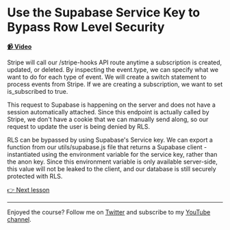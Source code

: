 # Use the Supabase Service Key to Bypass Row Level Security

**[📹 Video](https://egghead.io/lessons/supabase-use-the-supabase-service-key-to-bypass-row-level-security)**

Stripe will call our /stripe-hooks API route anytime a subscription is created, updated, or deleted. By inspecting the event.type, we can specify what we want to do for each type of event. We will create a switch statement to process events from Stripe. If we are creating a subscription, we want to set is_subscribed to true.

This request to Supabase is happening on the server and does not have a session automatically attached. Since this endpoint is actually called by Stripe, we don't have a cookie that we can manually send along, so our request to update the user is being denied by RLS.

RLS can be bypassed by using Supabase's Service key. We can export a function from our utils/supabase.js file that returns a Supabase client - instantiated using the environment variable for the service key, rather than the anon key. Since this environment variable is only available server-side, this value will not be leaked to the client, and our database is still securely protected with RLS.

[👉 Next lesson](/23-create-a-client-page-that-requires-authentication-in-next-js-using-getserversideprops)

---

Enjoyed the course? Follow me on [Twitter](https://twitter.com/_dijonmusters) and subscribe to my [YouTube channel](https://www.youtube.com/channel/UCPitAIwktfCfcMR4kDWebDQ).

